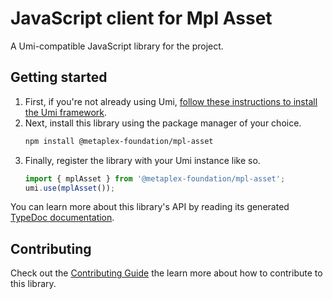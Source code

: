 # JavaScript client for Mpl Asset

A Umi-compatible JavaScript library for the project.

## Getting started

1. First, if you're not already using Umi, [follow these instructions to install the Umi framework](https://github.com/metaplex-foundation/umi/blob/main/docs/installation.md).
2. Next, install this library using the package manager of your choice.
   ```sh
   npm install @metaplex-foundation/mpl-asset
   ```
2. Finally, register the library with your Umi instance like so.
   ```ts
   import { mplAsset } from '@metaplex-foundation/mpl-asset';
   umi.use(mplAsset());
   ```

You can learn more about this library's API by reading its generated [TypeDoc documentation](https://mpl-asset-js-docs.vercel.app).

## Contributing

Check out the [Contributing Guide](./CONTRIBUTING.md) the learn more about how to contribute to this library.
